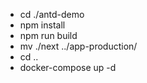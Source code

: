 - cd ./antd-demo
- npm install
- npm run build
- mv ./next ../app-production/
- cd ..
- docker-compose up -d
